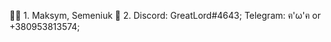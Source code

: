 :raising_hand_man: 1. Maksym, Semeniuk
:iphone: 2. Discord: GreatLord#4643; Telegram: ฅ'ω'ฅ or +380953813574;